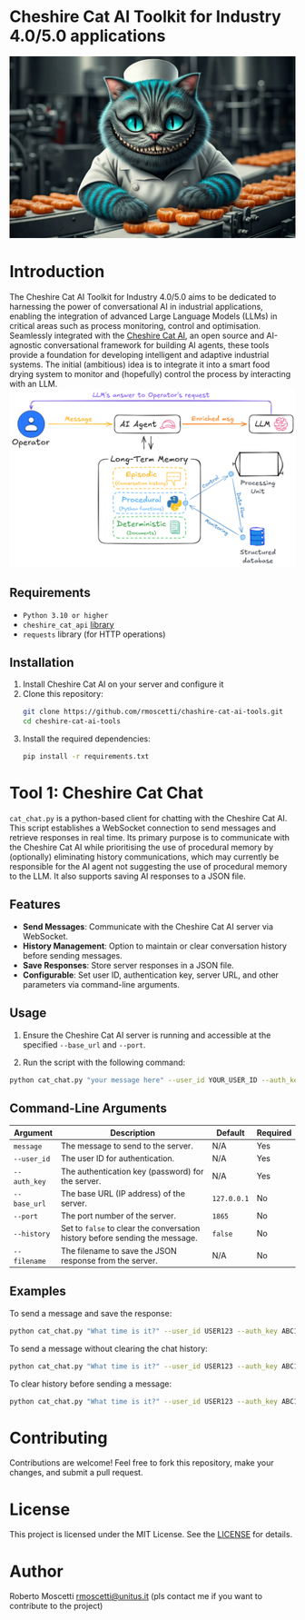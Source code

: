 # Cheshire Cat AI Toolkit for Industry 4.0/5.0 applications
![Cheshire Cat 4.0](images/cheshire_cat_4.0.png)

# Introduction
The Cheshire Cat AI Toolkit for Industry 4.0/5.0 aims to be dedicated to harnessing the power of conversational AI in industrial applications, enabling the integration of advanced Large Language Models (LLMs) in critical areas such as process monitoring, control and optimisation. Seamlessly integrated with the [Cheshire Cat AI](https://cheshire-cat-ai.github.io/docs/), an open source and AI-agnostic conversational framework for building AI agents, these tools provide a foundation for developing intelligent and adaptive industrial systems.
The initial (ambitious) idea is to integrate it into a smart food drying system to monitor and (hopefully) control the process by interacting with an LLM.
![Cheshire Cat 4.0](images/agent_4.png)

## Requirements
- `Python 3.10 or higher`
- `cheshire_cat_api` [library](https://github.com/cheshire-cat-ai/api-client-py/tree/main)
- `requests` library (for HTTP operations)

## Installation
1. Install Cheshire Cat AI on your server and configure it
2. Clone this repository:
    ```bash
    git clone https://github.com/rmoscetti/chashire-cat-ai-tools.git
    cd cheshire-cat-ai-tools
    ```
3. Install the required dependencies:
    ```bash
    pip install -r requirements.txt
    ```

# Tool 1: Cheshire Cat Chat
`cat_chat.py` is a python-based client for chatting with the Cheshire Cat AI. This script establishes a WebSocket connection to send messages and retrieve responses in real time. Its primary purpose is to communicate with the Cheshire Cat AI while prioritising the use of procedural memory by (optionally) eliminating history communications, which may currently be responsible for the AI agent not suggesting the use of procedural memory to the LLM. It also supports saving AI responses to a JSON file.

## Features
- **Send Messages**: Communicate with the Cheshire Cat AI server via WebSocket.
- **History Management**: Option to maintain or clear conversation history before sending messages.
- **Save Responses**: Store server responses in a JSON file.
- **Configurable**: Set user ID, authentication key, server URL, and other parameters via command-line arguments.

## Usage
1. Ensure the Cheshire Cat AI server is running and accessible at the specified `--base_url` and `--port`.

2. Run the script with the following command:
```bash
python cat_chat.py "your message here" --user_id YOUR_USER_ID --auth_key YOUR_AUTH_KEY [OPTIONS]
```

## Command-Line Arguments
| Argument      | Description                                                     | Default    | Required |
|---------------|-----------------------------------------------------------------|------------|----------|
| `message`     | The message to send to the server.                | N/A        | Yes      |
| `--user_id`   | The user ID for authentication.                                | N/A        | Yes      |
| `--auth_key`  | The authentication key (password) for the server.            | N/A        | Yes      |
| `--base_url`  | The base URL (IP address) of the server.                       | `127.0.0.1`| No       |
| `--port`      | The port number of the server.                           | `1865`     | No       |
| `--history`   | Set to `false` to clear the conversation history before sending the message. | `false` | No       |
| `--filename`  | The filename to save the JSON response from the server.        | N/A        | No       |

## Examples
To send a message and save the response:
```bash
python cat_chat.py "What time is it?" --user_id USER123 --auth_key ABC123 --filename response.json
```
To send a message without clearing the chat history:
```bash
python cat_chat.py "What time is it?" --user_id USER123 --auth_key ABC123 --history true
```
To clear history before sending a message:
```bash
python cat_chat.py "What time is it?" --user_id USER123 --auth_key ABC123 --history false
```

# Contributing
Contributions are welcome! Feel free to fork this repository, make your changes, and submit a pull request.

# License
This project is licensed under the MIT License. See the [LICENSE](https://choosealicense.com/licenses/mit/) for details.

# Author
Roberto Moscetti rmoscetti@unitus.it
(pls contact me if you want to contribute to the project)
